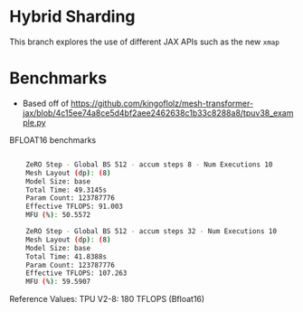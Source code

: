 # Hybrid Sharding

This branch explores the use of different JAX APIs such as the new ```xmap```


# Benchmarks
- Based off of https://github.com/kingoflolz/mesh-transformer-jax/blob/4c15ee74a8ce5d4bf2aee2462638c1b33c8288a8/tpuv38_example.py

BFLOAT16 benchmarks
```bash

    ZeRO Step - Global BS 512 - accum steps 8 - Num Executions 10
    Mesh Layout (dp): (8)
    Model Size: base
    Total Time: 49.3145s
    Param Count: 123787776
    Effective TFLOPS: 91.003
    MFU (%): 50.5572

    ZeRO Step - Global BS 512 - accum steps 32 - Num Executions 10
    Mesh Layout (dp): (8)
    Model Size: base
    Total Time: 41.8388s
    Param Count: 123787776
    Effective TFLOPS: 107.263
    MFU (%): 59.5907

```

Reference Values:
    TPU V2-8: 180 TFLOPS (Bfloat16)
